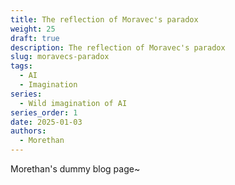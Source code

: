 ```yaml
---
title: The reflection of Moravec's paradox
weight: 25
draft: true
description: The reflection of Moravec's paradox
slug: moravecs-paradox
tags:
  - AI
  - Imagination
series:
  - Wild imagination of AI
series_order: 1
date: 2025-01-03
authors:
  - Morethan
---
```


Morethan's dummy blog page~

